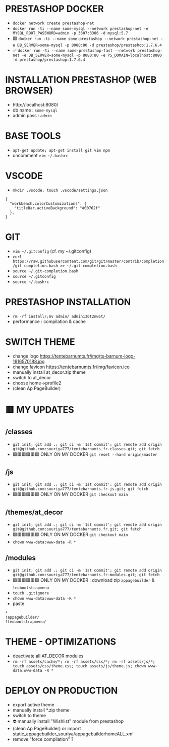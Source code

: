 # PRESTASHOP DOCKER
- `docker network create prestashop-net`
- `docker run -ti --name some-mysql --network prestashop-net -e MYSQL_ROOT_PASSWORD=admin -p 3307:3306 -d mysql:5.7`
- 🟥 `docker run -ti --name some-prestashop --network prestashop-net -e DB_SERVER=some-mysql -p 8080:80 -d prestashop/prestashop:1.7.6.4`
- ✅ `docker run -ti --name some-prestashop-fast --network prestashop-net -e DB_SERVER=some-mysql -p 8080:80 -e PS_DOMAIN=localhost:8080 -d prestashop/prestashop:1.7.6.4`

# INSTALLATION PRESTASHOP (WEB BROWSER)
- http://localhost:8080/
- db name : `some-mysql`
- admin pass : `admin`

# BASE TOOLS
- `apt-get update; apt-get install git vim npm`
- uncomment `vim ~/.bashrc`

# VSCODE
- `mkdir .vscode; touch .vscode/settings.json`
```
{
  "workbench.colorCustomizations": {
    "titleBar.activeBackground": "#00762f"
  },
} 
```

# GIT

- `vim ~/.gitconfig` (cf. my ~/.gitconfig)
- `curl https://raw.githubusercontent.com/git/git/master/contrib/completion/git-completion.bash >> ~/.git-completion.bash`
- `source ~/.git-completion.bash`
- `source ~/.gitconfig`
- `source ~/.bashrc`

# PRESTASHOP INSTALLATION
- `rm -rf install/;mv admin/ admin136t2nw5t/`
- performance : compilation & cache

# SWITCH THEME
- change logo https://tentebarnumts.fr/img/ts-barnum-logo-1616570188.jpg
- change favicon https://tentebarnumts.fr/img/favicon.ico
- manually install at_decor.zip theme
- switch to at_decor
- choose home->profile2
- (clean Ap PageBuilder)

# 🟥 MY UPDATES

## /classes
- `git init; git add .; git ci -m '1st commit'; git remote add origin git@github.com:souriya777/tentebarnumts.fr-classes.git; git fetch`
- 🟥🟥🟥🟥🟥🟥 ONLY ON MY DOCKER `git reset --hard origin/master`

## /js
- `git init; git add .; git ci -m '1st commit'; git remote add origin git@github.com:souriya777/tentebarnumts.fr-js.git; git fetch`
- 🟥🟥🟥🟥🟥🟥 ONLY ON MY DOCKER `git checkout main`

## /themes/at_decor
- `git init; git add .; git ci -m '1st commit'; git remote add origin git@github.com:souriya777/tentebarnumts.fr.git; git fetch`
- 🟥🟥🟥🟥🟥🟥 ONLY ON MY DOCKER `git checkout main`
- `chown www-data:www-data -R *`

## /modules
- `git init; git add .; git ci -m '1st commit'; git remote add origin git@github.com:souriya777/tentebarnumts.fr-modules.git; git fetch`
- 🟥🟥🟥🟥🟥🟥 ONLY ON MY DOCKER : download zip `appagebuilder` & `leobootstrapmenu`
- `touch .gitignore`
- `chown www-data:www-data -R *`
- paste 
```
*
!appagebuilder/
!leobootstrapmenu/
```

# THEME - OPTIMIZATIONS

- deactivate all AT_DECOR modules
- `rm -rf assets/cache/*; rm -rf assets/css/*; rm -rf assets/js/*; touch assets/css/theme.css; touch assets/js/theme.js; chown www-data:www-data -R *`

# DEPLOY ON PRODUCTION

- export active theme
- manually install *.zip theme
- switch to theme
- ⛔️ manually install "Wishlist" module from prestashop
- (clean Ap PageBuilder) or import static_appagebuilder_souriya/appagebuilderhomeALL.xml
- remove "force compilation" ?
